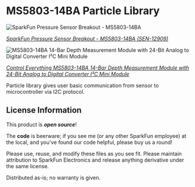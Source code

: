 MS5803-14BA Particle Library
===============================================================

![SparkFun Pressure Sensor Breakout - MS5803-14BA](https://cdn.sparkfun.com//assets/parts/9/8/1/1/12909-01a.jpg)

[*SparkFun Pressure Sensor Breakout - MS5803-14BA (SEN-12909)*](https://www.sparkfun.com/products/12909)

![MS5803-14BA 14-Bar Depth Measurement Module with 24-Bit Analog to Digital Converter I²C Mini Module](https://s3.amazonaws.com/controleverything.media/styles/slideshow/s3/controleverything/Production%20Run%206/42_MS5803-14BA_I2CS/Photos/MS5803-14BA_I2CS_A_2.png?itok=0_WPvFcS)

[*Control Everything MS5803-14BA 14-Bar Depth Measurement Module with 24-Bit Analog to Digital Converter I²C Mini Module*](https://www.controleverything.com/content/Analog-Digital-Converters?sku=MS5803-14BA_I2CS)

Particle library gives user basic communication from sensor to microcontroller via I2C protocol.

License Information
-------------------

This product is _**open source**_!

The **code** is beerware; if you see me (or any other SparkFun employee) at the local, and you've found our code helpful, please buy us a round!

Please use, reuse, and modify these files as you see fit. Please maintain attribution to SparkFun Electronics and release anything derivative under the same license.

Distributed as-is; no warranty is given.
